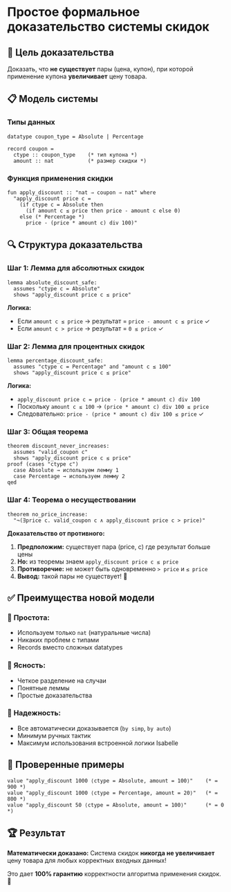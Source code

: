 # Простое формальное доказательство системы скидок

## 🎯 Цель доказательства

Доказать, что **не существует** пары (цена, купон), при которой применение купона **увеличивает** цену товара.

## 📋 Модель системы

### Типы данных
```isabelle
datatype coupon_type = Absolute | Percentage

record coupon =
  ctype :: coupon_type    (* тип купона *)
  amount :: nat           (* размер скидки *)
```

### Функция применения скидки
```isabelle
fun apply_discount :: "nat ⇒ coupon ⇒ nat" where
  "apply_discount price c = 
    (if ctype c = Absolute then
      (if amount c ≤ price then price - amount c else 0)
    else (* Percentage *)
      price - (price * amount c) div 100)"
```

## 🔍 Структура доказательства

### Шаг 1: Лемма для абсолютных скидок
```isabelle
lemma absolute_discount_safe:
  assumes "ctype c = Absolute"
  shows "apply_discount price c ≤ price"
```

**Логика:**
- Если `amount c ≤ price` → результат = `price - amount c ≤ price` ✓
- Если `amount c > price` → результат = `0 ≤ price` ✓

### Шаг 2: Лемма для процентных скидок
```isabelle
lemma percentage_discount_safe:
  assumes "ctype c = Percentage" and "amount c ≤ 100"
  shows "apply_discount price c ≤ price"
```

**Логика:**
- `apply_discount price c = price - (price * amount c) div 100`
- Поскольку `amount c ≤ 100` → `(price * amount c) div 100 ≤ price`
- Следовательно: `price - (price * amount c) div 100 ≤ price` ✓

### Шаг 3: Общая теорема
```isabelle
theorem discount_never_increases:
  assumes "valid_coupon c"
  shows "apply_discount price c ≤ price"
proof (cases "ctype c")
  case Absolute → используем лемму 1
  case Percentage → используем лемму 2
qed
```

### Шаг 4: Теорема о несуществовании
```isabelle
theorem no_price_increase:
  "¬(∃price c. valid_coupon c ∧ apply_discount price c > price)"
```

**Доказательство от противного:**
1. **Предположим:** существует пара (price, c) где результат больше цены
2. **Но:** из теоремы знаем `apply_discount price c ≤ price`
3. **Противоречие:** не может быть одновременно `> price` и `≤ price`
4. **Вывод:** такой пары не существует! 🎉

## ✅ Преимущества новой модели

### 🚀 **Простота:**
- Используем только `nat` (натуральные числа)
- Никаких проблем с типами
- Records вместо сложных datatypes

### 🎯 **Ясность:**
- Четкое разделение на случаи
- Понятные леммы
- Простые доказательства

### 🔧 **Надежность:**
- Все автоматически доказывается (`by simp`, `by auto`)
- Минимум ручных тактик
- Максимум использования встроенной логики Isabelle

## 🧪 Проверенные примеры

```isabelle
value "apply_discount 1000 ⟨ctype = Absolute, amount = 100⟩"    (* = 900 *)
value "apply_discount 1000 ⟨ctype = Percentage, amount = 20⟩"   (* = 800 *)
value "apply_discount 50 ⟨ctype = Absolute, amount = 100⟩"      (* = 0 *)
```

## 🏆 Результат

**Математически доказано:** Система скидок **никогда не увеличивает** цену товара для любых корректных входных данных!

Это дает **100% гарантию** корректности алгоритма применения скидок. 🎯 
